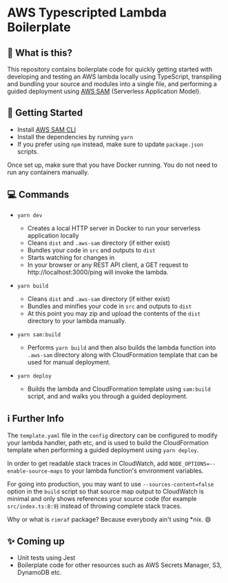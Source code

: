 # AWS Typescripted Lambda Boilerplate

## :information_desk_person: What is this?

This repository contains boilerplate code for quickly getting started with developing and testing an AWS lambda locally using TypeScript, transpiling and bundling your source and modules into a single file, and performing a guided deployment using [AWS SAM](https://docs.aws.amazon.com/serverless-application-model/latest/developerguide/what-is-sam.html) (Serverless Application Model).

## :rocket: Getting Started

- Install [AWS SAM CLI](https://docs.aws.amazon.com/serverless-application-model/latest/developerguide/serverless-sam-cli-install.html)
- Install the dependencies by running `yarn`
- If you prefer using `npm` instead, make sure to update `package.json` scripts.

Once set up, make sure that you have Docker running. You do not need to run any containers manually.

## :computer: Commands

- `yarn dev`

  - Creates a local HTTP server in Docker to run your serverless application locally
  - Cleans `dist` and `.aws-sam` directory (if either exist)
  - Bundles your code in `src` and outputs to `dist`
  - Starts watching for changes in
  - In your browser or any REST API client, a GET request to http://localhost:3000/ping will invoke the lambda.

- `yarn build`

  - Cleans `dist` and `.aws-sam` directory (if either exist)
  - Bundles and minifies your code in `src` and outputs to `dist`
  - At this point you may zip and upload the contents of the `dist` directory to your lambda manually.

- `yarn sam:build`

  - Performs `yarn build` and then also builds the lambda function into `.aws-sam` directory along with CloudFormation template that can be used for manual deployment.

- `yarn deploy`
  - Builds the lambda and CloudFormation template using `sam:build` script, and and walks you through a guided deployment.

## :information_source: Further Info

The `template.yaml` file in the `config` directory can be configured to modify your lambda handler, path etc, and is used to build the CloudFormation template when performing a guided deployment using `yarn deploy`.

In order to get readable stack traces in CloudWatch, add `NODE_OPTIONS=--enable-source-maps` to your lambda function's environment variables.

For going into production, you may want to use `--sources-content=false` option in the `build` script so that source map output to CloudWatch is minimal and only shows references your source code (for example `src/index.ts:8:9`) instead of throwing complete stack traces.

Why or what is `rimraf` package? Because everybody ain't using \*nix. :smile:

## :sparkles: Coming up

- Unit tests using Jest
- Boilerplate code for other resources such as AWS Secrets Manager, S3, DynamoDB etc.
